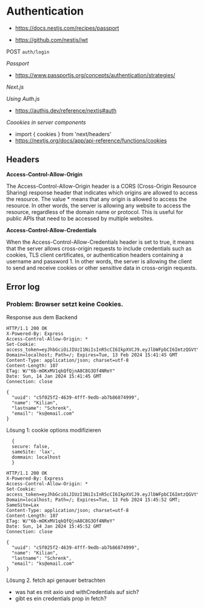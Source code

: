 # Authentication

- https://docs.nestjs.com/recipes/passport

- https://github.com/nestjs/jwt

POST `auth/login`

_Passport_

- https://www.passportjs.org/concepts/authentication/strategies/

_Next.js_

_Using Auth.js_

- https://authjs.dev/reference/nextjs#auth

_Coookies in server components_

- import { cookies } from 'next/headers'
- https://nextjs.org/docs/app/api-reference/functions/cookies

## Headers

**Access-Control-Allow-Origin**

The Access-Control-Allow-Origin header is a CORS (Cross-Origin Resource Sharing) response header that indicates which origins are allowed to access the resource. The value \* means that any origin is allowed to access the resource. In other words, the server is allowing any website to access the resource, regardless of the domain name or protocol. This is useful for public APIs that need to be accessed by multiple websites.

**Access-Control-Allow-Credentials**

When the Access-Control-Allow-Credentials header is set to true, it means that the server allows cross-origin requests to include credentials such as cookies, TLS client certificates, or authentication headers containing a username and password 1. In other words, the server is allowing the client to send and receive cookies or other sensitive data in cross-origin requests.

## Error log

### Problem: Browser setzt keine Cookies.

Response aus dem Backend

```
HTTP/1.1 200 OK
X-Powered-By: Express
Access-Control-Allow-Origin: *
Set-Cookie: access_token=eyJhbGciOiJIUzI1NiIsInR5cCI6IkpXVCJ9.eyJlbWFpbCI6ImtzQGVtYWlsLmNvbSIsInV1aWQiOiJjNWYwMjVmMi00NjM5LTRmZmYtOWVkYi1hYjdiODY4NzQ5OTkiLCJpYXQiOjE3MDUyNDY5MDUsImV4cCI6MTcwNzgzODkwNX0.uv9TFxqCrUrCZIrnls5P3Z1yzt6oBAnIp_SB_q9pOiw; Domain=localhost; Path=/; Expires=Tue, 13 Feb 2024 15:41:45 GMT
Content-Type: application/json; charset=utf-8
Content-Length: 107
ETag: W/"6b-mOKxMV1qkQfQjnA8C8G3Of4NReY"
Date: Sun, 14 Jan 2024 15:41:45 GMT
Connection: close

{
  "uuid": "c5f025f2-4639-4fff-9edb-ab7b86874999",
  "name": "Kilian",
  "lastname": "Schrenk",
  "email": "ks@email.com"
}
```

Lösung 1: cookie options modifizieren

```
  {
  secure: false,
  sameSite: 'lax',
  dommain: localhost
  }
```

```
HTTP/1.1 200 OK
X-Powered-By: Express
Access-Control-Allow-Origin: *
Set-Cookie: access_token=eyJhbGciOiJIUzI1NiIsInR5cCI6IkpXVCJ9.eyJlbWFpbCI6ImtzQGVtYWlsLmNvbSIsInV1aWQiOiJjNWYwMjVmMi00NjM5LTRmZmYtOWVkYi1hYjdiODY4NzQ5OTkiLCJpYXQiOjE3MDUyNDcxNTIsImV4cCI6MTcwNzgzOTE1Mn0.tcmiWNDvSxqt23_8ncnJANzkgM_SpbloOm1huNNa2pc; Domain=localhost; Path=/; Expires=Tue, 13 Feb 2024 15:45:52 GMT; SameSite=Lax
Content-Type: application/json; charset=utf-8
Content-Length: 107
ETag: W/"6b-mOKxMV1qkQfQjnA8C8G3Of4NReY"
Date: Sun, 14 Jan 2024 15:45:52 GMT
Connection: close

{
  "uuid": "c5f025f2-4639-4fff-9edb-ab7b86874999",
  "name": "Kilian",
  "lastname": "Schrenk",
  "email": "ks@email.com"
}
```

Lösung 2. fetch api genauer betrachten

- was hat es mit axio und withCredentials auf sich?
- gibt es ein credentials prop in fetch?

```

```
